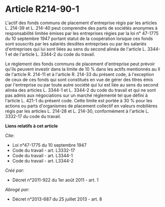 # Article R214-90-1

L'actif des fonds communs de placement d'entreprise régis par les articles L. 214-39 et L. 214-40 peut comprendre des parts
de sociétés anonymes à responsabilité limitée émises par les entreprises régies par la loi n° 47-1775 du 10 septembre 1947
portant statut de la coopération lorsque ces fonds sont souscrits par les salariés desdites entreprises ou par les salariés
d'entreprises qui lui sont liées au sens du second alinéa de l'article L. 3344-1 et de l'article L. 3344-2 du code du
travail. 

Le règlement des fonds communs de placement d'entreprise peut prévoir qu'ils peuvent investir dans la limite de 10 % dans les
actifs mentionnés au II de l'article R. 214-11 et à l'article R. 214-33 du présent code, à l'exception de ceux de ces fonds
qui sont constitués en vue de gérer des titres émis par l'entreprise ou par toute autre société qui lui est liée au sens du
second alinéa des articles L. 3344-1 et L. 3344-2 du code du travail et qui ne sont pas admis aux négociations sur un marché
réglementé tel que défini à l'article L. 421-1 du présent code. Cette limite est portée à 30 % pour les actions ou parts
d'organismes de placement collectif en valeurs mobilières régis par les articles L. 214-28 et L. 214-30, conformément à
l'article L. 3332-17 du code du travail.

**Liens relatifs à cet article**

_Cite_:

  - Loi n°47-1775 du 10 septembre 1947
  - Code du travail - art. L3332-17
  - Code du travail - art. L3344-1
  - Code du travail - art. L3344-2

_Créé par_:

  - Décret n°2011-922 du 1er août 2011 - art. 1

_Abrogé par_:

  - Décret n°2013-687 du 25 juillet 2013 - art. 8
